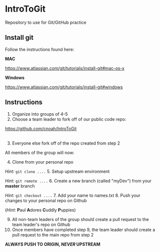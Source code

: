 # IntroToGit
Repository to use for Git/GitHub practice


## Install git

Follow the instructions found here:

**MAC**

https://www.atlassian.com/git/tutorials/install-git#mac-os-x​

**Windows**

https://www.atlassian.com/git/tutorials/install-git#windows


## Instructions

1. Organize into groups of 4-5
2. Choose a team leader to fork off of our public code repo:
	
https://github.com/cnoah/IntroToGit​	
​

3. Everyone else fork off of the repo created from step 2

All members of the group will now:

4. Clone from your personal repo

*Hint:* `git clone ....`
5. Setup upstream environment

*Hint:* `git remote ....`
6. Create a new branch (called "myDev") from your **master** branch

*Hint:* `git checkout ....`
7. Add your name to names.txt
8. Push your changes to your personal repo on Github
	
(*Hint:* **P**aul **A**dores **C**uddly **P**uppies)

9. All non-team leaders of the group should create a pull request to the team leader's repo on Github
10. Once members have completed step 9, the team leader should create a pull request to the main repo from step 2

**ALWAYS PUSH TO ORIGIN, _NEVER_ UPSTREAM**
